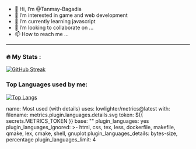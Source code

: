 - 👋 Hi, I’m @Tanmay-Bagadia
- 👀 I’m interested in game and web development 
- 🌱 I’m currently learning javascript
- 💞️ I’m looking to collaborate on ...
- 📫 How to reach me ...

<!---
Tanmay-Bagadia/Tanmay-Bagadia is a ✨ special ✨ repository because its `README.md` (this file) appears on your GitHub profile.
You can click the Preview link to take a look at your changes.
--->
---

### :fire: My Stats :
[![GitHub Streak](http://github-readme-streak-stats.herokuapp.com?user=Tanmay-Bagadia&theme=dark&background=000000)](https://git.io/streak-stats)

### Top Languages used by me:
[![Top Langs](https://github-readme-stats.vercel.app/api/top-langs/?username=Tanmay-Bagadia&layout=compact&theme=vision-friendly-dark)](https://github.com/anuraghazra/github-readme-stats)


name: Most used (with details)
uses: lowlighter/metrics@latest
with:
  filename: metrics.plugin.languages.details.svg
  token: ${{ secrets.METRICS_TOKEN }}
  base: ""
  plugin_languages: yes
  plugin_languages_ignored: >-
    html, css, tex, less, dockerfile, makefile, qmake, lex, cmake, shell,
    gnuplot
  plugin_languages_details: bytes-size, percentage
  plugin_languages_limit: 4

